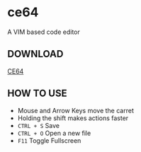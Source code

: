 # ce64
A VIM based code editor

## DOWNLOAD
 [CE64](https://github.com/suziziziz/ce64/raw/main/export/CE64-0.0.0.1.exe)

## HOW TO USE
- Mouse and Arrow Keys move the carret
- Holding the shift makes actions faster
- ```CTRL + S``` Save
- ```CTRL + O``` Open a new file
- ```F11``` Toggle Fullscreen